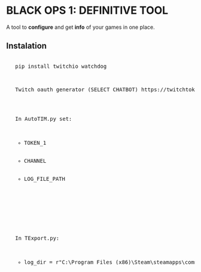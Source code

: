 
# BLACK OPS 1: DEFINITIVE TOOL

A tool to <strong>configure</strong> and get <strong>info</strong> of your games in one place.


## Instalation

<ul>
  <pre>
  <li>pip install twitchio watchdog</li>
</pre>
   <pre>
       <li>Twitch oauth generator (SELECT CHATBOT) https://twitchtokengenerator.com/</li>
  </pre> 

  <pre>
        <li>In AutoTIM.py set:
    <ul>
      <li>TOKEN_1</li>
      <li>CHANNEL</li>
      <li>LOG_FILE_PATH</li>
    </ul>
  </li>

  </pre> 

  <pre>
      <li>In TExport.py:
    <ul>
     <li>log_dir = r"C:\Program Files (x86)\Steam\steamapps\common\Call of Duty Black Ops\logs"</li>
    </ul>
  </li>
  </pre> 

   </ul>
